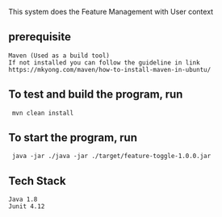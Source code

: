 This system does the Feature Management with User context
## prerequisite
    Maven (Used as a build tool) 
    If not installed you can follow the guideline in link https://mkyong.com/maven/how-to-install-maven-in-ubuntu/ 

## To test and build the program, run
     mvn clean install
   

## To start the program, run
     java -jar ./java -jar ./target/feature-toggle-1.0.0.jar 


## Tech Stack
    Java 1.8
    Junit 4.12


